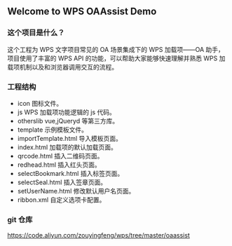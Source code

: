 ## Welcome to WPS OAAssist Demo

### 这个项目是什么？

这个工程为 WPS 文字项目常见的 OA 场景集成下的 WPS 加载项——OA 助手，项目使用了丰富的 WPS API 的功能，可以帮助大家能够快速理解并熟悉 WPS 加载项机制以及和浏览器调用交互的流程。

### 工程结构

- icon 图标文件。
- js WPS 加载项功能逻辑的 js 代码。
- otherslib vue,jQueryd 等第三方库。
- template 示例模板文件。
- importTemplate.html 导入模板页面。
- index.html 加载项的默认加载页面。
- qrcode.html 插入二维码页面。
- redhead.html 插入红头页面。
- selectBookmark.html 插入标签页面。
- selectSeal.html 插入签章页面。
- setUserName.html 修改默认用户名页面。
- ribbon.xml 自定义选项卡配置。

### git 仓库

https://code.aliyun.com/zouyingfeng/wps/tree/master/oaassist
